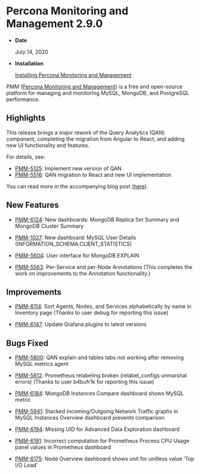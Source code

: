 # Percona Monitoring and Management 2.9.0

* **Date**

    July 14, 2020

* **Installation**

    [Installing Percona Monitoring and Management](/install/)

*PMM* ([Percona Monitoring and Management](/)) is a free and open-source platform for managing and monitoring MySQL, MongoDB, and PostgreSQL
performance.

## Highlights

This release brings a major rework of the Query Analytics (QAN) component, completing the migration from Angular to React, and adding new UI functionality and features.

For details, see:

* [PMM-5125](https://jira.percona.com/browse/PMM-5125): Implement new version of QAN
* [PMM-5516](https://jira.percona.com/browse/PMM-5516): QAN migration to React and new UI implementation

You can read more in the accompanying blog post ([here](https://www.percona.com/blog/2020/07/16/improvements-to-query-analytics-qan-component-of-percona-monitoring-and-management/)).

## New Features

* [PMM-6124](https://jira.percona.com/browse/PMM-6124): New dashboards: MongoDB Replica Set Summary and MongoDB Cluster Summary

* [PMM-1027](https://jira.percona.com/browse/PMM-1027): New dashboard: MySQL User Details (INFORMATION_SCHEMA.CLIENT_STATISTICS)

* [PMM-5604](https://jira.percona.com/browse/PMM-5604): User interface for MongoDB EXPLAIN

* [PMM-5563](https://jira.percona.com/browse/PMM-5563): Per-Service and per-Node Annotations (This completes the work on improvements to the Annotation functionality.)

## Improvements

* [PMM-6114](https://jira.percona.com/browse/PMM-6114): Sort Agents, Nodes, and Services alphabetically by name in Inventory page (Thanks to user debug for reporting this issue)

* [PMM-6147](https://jira.percona.com/browse/PMM-6147): Update Grafana plugins to latest versions

## Bugs Fixed

* [PMM-5800](https://jira.percona.com/browse/PMM-5800): QAN explain and tables tabs not working after removing MySQL metrics agent

* [PMM-5812](https://jira.percona.com/browse/PMM-5812): Prometheus relabeling broken (relabel_configs unmarshal errors) (Thanks to user b4bufr1k for reporting this issue)

* [PMM-6184](https://jira.percona.com/browse/PMM-6184): MongoDB Instances Compare dashboard shows MySQL metric

* [PMM-5941](https://jira.percona.com/browse/PMM-5941): Stacked Incoming/Outgoing Network Traffic graphs in MySQL Instances Overview dashboard prevents comparison

* [PMM-6194](https://jira.percona.com/browse/PMM-6194): Missing UID for Advanced Data Exploration dashboard

* [PMM-6191](https://jira.percona.com/browse/PMM-6191): Incorrect computation for Prometheus Process CPU Usage panel values in Prometheus dashboard

* [PMM-6175](https://jira.percona.com/browse/PMM-6175): Node Overview dashboard shows unit for unitless value ‘Top I/O Load’
